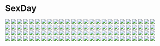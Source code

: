 # SexDay
![](https://konachan.com/image/2b98445d8961d7d2356f86aa8ca4af30/Konachan.com%20-%2019704%20kimi_ga_nozomu_eien.jpg)
![](https://konachan.com/jpeg/542e00fc49dcf69b7a73b9e2bebfe83d/Konachan.com%20-%20298028%20animal_ears%20armor%20ass%20breasts%20brown%20bunny_ears%20dark_skin%20gradient%20headband%20long_hair%20nipples%20nude%20purple_eyes%20purple_hair%20slugbox%20staff%20tattoo.jpg)
![](https://konachan.com/image/4cef8d101a8f067180e0517ab28a7bb9/Konachan.com%20-%2016463%20izumi_konata%20lucky_star.jpg)
![](https://konachan.com/jpeg/1cf2b175ae2d4b1acef9456d502fc4e7/Konachan.com%20-%20283067%20idolmaster%20jabara_tornado%20minase_iori%20nude%20signed%20water.jpg)
![](https://konachan.com/image/2ca98eba87acdcb6eea3bfecf14ac6c4/Konachan.com%20-%20175872%20aqua_hair%20braids%20fire%20gloves%20long_hair%20magic%20moonknives%20necklace%20original%20purple_eyes%20water.jpg)
![](https://konachan.com/jpeg/b037b7d65bf23a3752b333a1c487a65f/Konachan.com%20-%20286262%20all_male%20fate_grand_order%20fate_%28series%29%20gloves%20hoodie%20long_hair%20male%20merlin_%28fate_grand_order%29%20mullpull%20petals%20pink_eyes%20staff%20watermark%20white_hair.jpg)
![](https://konachan.com/image/6855216556e0b895515e8db9d74f855e/Konachan.com%20-%20307288%20anthropomorphism%20aqua_eyes%20azur_lane%20blush%20bra%20building%20city%20clouds%20demon%20horns%20long_hair%20navel%20night%20purple_hair%20skirt%20sky%20underwear.jpg)
![](https://konachan.com/jpeg/2a9c7dcb257afda37bb875c6cd4c24ee/Konachan.com%20-%20298925%20anus%20ass%20close%20cropped%20garter_belt%20kinhasu%20original%20pussy%20skirt%20stockings%20uncensored%20upskirt.jpg)
![](https://konachan.com/image/531ba900831acc943294b24d36a1c823/Konachan.com%20-%20252107%20beach%20bikini%20clouds%20erect_nipples%20heiyu%20long_hair%20navel%20original%20purple_hair%20signed%20sky%20swimsuit%20water%20wet%20yellow_eyes.jpg)
![](https://konachan.com/image/bd2f17477c8cce32588ed9409c1bd55c/Konachan.com%20-%2085083%20aqua_eyes%20blue_hair%20gun%20hat%20jpeg_artifacts%20kawashiro_nitori%20lm7_%28op-center%29%20touhou%20twintails%20water%20weapon.jpg)
![](https://konachan.com/jpeg/706a2e3f49017f99965787093afd467e/Konachan.com%20-%20243436%20blush%20inokuma_yuko%20kiniro_mosaic%20komichi_aya%20yuuki_tatsuya.jpg)
![](https://konachan.com/image/b157cbe9339f1ed03c19182db1afc311/Konachan.com%20-%20128463%20all_male%20kaito%20male%20vocaloid.jpg)
![](https://konachan.com/image/063fd0db39badb6169326652b3636e8b/Konachan.com%20-%20216311%20aqua_eyes%20barefoot%20beach%20bikini%20braids%20breasts%20cameltoe%20erect_nipples%20hat%20spread_legs%20swimsuit%20takk0312%20touhou%20umbrella%20wet%20white_hair%20yagokoro_eirin.jpg)
![](https://konachan.com/image/d6c0fdb4eb6503b563d4ba5f02f43cb7/Konachan.com%20-%20255958%20aruken%20book%20drink%20kotatsu%20night%20nobody%20original%20paper%20scenic%20snow%20winter.jpg)
![](https://konachan.com/image/c9153d61b9ce90e0ec7db4a37eb38fdb/Konachan.com%20-%20187194%20animal%20animal_ears%20bird%20black_hair%20brown_hair%20camera%20car%20kaitou0215%20long_hair%20red_eyes%20shameimaru_aya%20short_hair%20skirt%20tie%20touhou%20white_hair%20wolfgirl.jpg)
![](https://konachan.com/jpeg/89e31a94ee7e26bc21b2ea7fea8bec60/Konachan.com%20-%20228456%20agordon%20chronicles_of_eden%20demon%20kitten_%28coe%29%20succubus.jpg)
![](https://konachan.com/image/4e479000d33ca26fff73fa7cfda37e03/Konachan.com%20-%2016814%20all_male%20black%20bleach%20hitsugaya_toushirou%20kubo_tite%20male%20sword%20weapon%20yellow.jpg)
![](https://konachan.com/image/3b4458e6914a5a04b8f2d7ca505e967a/Konachan.com%20-%20263684%20aliasing%20bikini%20blonde_hair%20blue_eyes%20breasts%20cleavage%20flowers%20headband%20jpeg_artifacts%20long_hair%20swimsuit%20sword%20tagme_%28artist%29%20weapon%20wet%20white.jpg)
![](https://konachan.com/jpeg/f9ebf6b104bc409ea269d8b330eab4d4/Konachan.com%20-%20264387%20aikawa_arisa%20bra%20breasts%20brown_hair%20censored%20game_cg%20long_hair%20nipples%20panties%20panty_pull%20pantyhose%20pink_eyes%20sex%20skirt%20takahana_maki%20underwear%20wet.jpg)
![](https://konachan.com/jpeg/b341abe721398d3b4354dd813b5c010c/Konachan.com%20-%20192030%20all_male%20kaneki_ken%20lili_%282014lili%29%20male%20red_eyes%20short_hair%20tokyo_ghoul.jpg)
![](https://konachan.com/image/1681034087b9629a10e022e89864a76e/Konachan.com%20-%2047412%20bikini%20condom%20kawashima_ami%20swimsuit%20topless%20toradora.jpg)
![](https://konachan.com/jpeg/0e535ecfecf9584eabe7544bdedd425a/Konachan.com%20-%20262895%20black_hair%20breasts%20butterfly_seeker%20game_cg%20hatori_piyoko%20himuro_chitose%20long_hair%20navel%20nipples%20nude%20red_eyes%20silkys_plus%20wet.jpg)
![](https://konachan.com/image/12fc4d3130722bea612402a51bc196d2/Konachan.com%20-%2062776%20kaito%20male%20meiko%20vocaloid.jpg)
![](https://konachan.com/image/60d96d135da253e1bde1cc05179c225f/Konachan.com%20-%20100025%20akemi_homura%20kaname_madoka%20kyuubee%20mahou_shoujo_madoka_magica%20miki_sayaka%20sakura_kyouko%20tomoe_mami.jpg)
![](https://konachan.com/jpeg/0eb78e5d85e1d15e52886ae85314f36e/Konachan.com%20-%20183041%20animal%20blue_hair%20dress%20frog%20grass%20masao%20rabbit%20short_hair%20tatara_kogasa%20touhou%20umbrella%20white.jpg)
![](https://konachan.com/image/561e3394aaf33f2ea0c6bd9947318728/Konachan.com%20-%20283246%202girls%20animal_ears%20black_hair%20blush%20bow%20braids%20catgirl%20fang%20hug%20kaenbyou_rin%20long_hair%20red_eyes%20red_hair%20signed%20sketch%20tail%20touhou%20twintails%20wings.jpg)
![](https://konachan.com/image/883eeae2ba9b040964495632a9d20163/Konachan.com%20-%20123836%20armor%20gun%20redjuice%20tagme%20weapon.jpg)
![](https://konachan.com/jpeg/2ac742a5e0f8737f4e6d8b3c0169d3b4/Konachan.com%20-%20297222%20anus%20ass%20barefoot%20bed%20blonde_hair%20blush%20braids%20cropped%20dress%20green_eyes%20long_hair%20nopan%20pokemon%20pussy%20sheairkuaki%20spread_pussy%20uncensored.jpg)
![](https://konachan.com/image/57d81d9c0aa122325866f201961627b0/Konachan.com%20-%20138245%20dress%20lin%2B%20long_hair%20original%20pink_eyes%20pink_hair%20pixiv_fantasia%20weapon.jpg)
![](https://konachan.com/image/84b47378503ffe31f03b33c59f5d2ad7/Konachan.com%20-%20140578%20ass%20breasts%20condom%20hirowa_nagi%20jpeg_artifacts%20long_hair%20nipples%20nude.jpg)
![](https://konachan.com/jpeg/71eccec4d4c29fc8187135b97e31e9aa/Konachan.com%20-%20293866%20blue_hair%20blush%20breasts%20censored%20dark_skin%20flowers%20game_cg%20hinata_nao%20long_hair%20madellie_parnepoli%20moonstone_cherry%20navel%20nipples%20nude%20sex.jpg)
![](https://konachan.com/jpeg/091b1529c602470776cbe56722f6adfd/Konachan.com%20-%20288879%20aqua_hair%20bikini%20brown_eyes%20cropped%20hatsune_miku%20long_hair%20mm2k%20swimsuit%20twintails%20vocaloid%20white.jpg)
![](https://konachan.com/image/3e27a7a94173f1b7578f4f310be486a2/Konachan.com%20-%20246678%20anal%20animal_ears%20blush%20breasts%20catgirl%20cum%20faust_sketcher%20final_fantasy%20gray_eyes%20gray_hair%20miqo%27te%20nipples%20pussy%20sex%20signed%20tail%20tentacles%20uncensored.jpg)
![](https://konachan.com/jpeg/0b0a6ff542830b69069552c8dafcddfb/Konachan.com%20-%2095617%202girls%20censored%20demon%20fingering%20koakuma%20neo_yakiri%20no_bra%20panties%20pointed_ears%20pussy%20red_eyes%20tail%20thighhighs%20touhou%20underwear%20wings%20yuri.jpg)
![](https://konachan.com/jpeg/7b11ea1eea76f8866bae2bbe135d75c7/Konachan.com%20-%20183910%20bikini%20black_hair%20blue_eyes%20blush%20breasts%20brown_hair%20cleavage%20game_cg%20group%20nanno_alice%20navel%20pink_hair%20qoobrand%20swimsuit%20towel%20wink%20yellow_eyes.jpg)
![](https://konachan.com/image/809a1194b2f04d3a30d52232fc910e01/Konachan.com%20-%2096095%2077%20brown_hair%20game_cg%20green_eyes%20hoshiba_sora%20panties%20school_uniform%20sky%20tenmaso%20thighhighs%20underwear%20whirlpool.jpg)
![](https://konachan.com/image/48d150decb3d7e2ea407ebe9ed294ea6/Konachan.com%20-%20299369%20building%20city%20clouds%20inika%20landscape%20original%20scenic%20signed.jpg)
![](https://konachan.com/jpeg/1d024cc166299335e4472bb9711dbb39/Konachan.com%20-%20292186%200000_%28asd7083%29%20animal_ears%20blonde_hair%20blush%20cropped%20drink%20long_hair%20naked_shirt%20no_bra%20nopan%20original%20red_eyes%20shirt.jpg)
![](https://konachan.com/jpeg/a529577183608b913ddfd2be90df4e57/Konachan.com%20-%20304355%20ak12_%28girls_frontline%29%20anthropomorphism%20blush%20braids%20breasts%20cleavage%20girls_frontline%20gray_hair%20long_hair%20purple_eyes%20ru_zhai%20shorts.jpg)
![](https://konachan.com/image/91a78fe678a0c1625483f8e55154e3a6/Konachan.com%20-%2048846%20aqua_eyes%20aqua_hair%20bikini_top%20black_hair%20group%20katana%20kuroi_mato%20long_hair%20scarf%20shorts%20skirt%20sword%20thighhighs%20twintails%20vocaloid%20weapon%20white.jpg)
![](https://konachan.com/image/f5a2b05591d45b12a94c214b544764b7/Konachan.com%20-%2047567%20hirasawa_yui%20k-on%21%20vector.jpg)
![](https://konachan.com/image/c24f82ba6f1c530e74be5c4c399de45a/Konachan.com%20-%20169632%20akizone%20blue_eyes%20blue_hair%20car%20glasses%20long_hair%20original%20purple_eyes%20purple_hair%20short_hair%20shorts%20signed%20skirt.jpg)
![](https://konachan.com/jpeg/d329e0193741bc668f718ffadc9fa320/Konachan.com%20-%20272760%20bed%20blush%20brave_girl_ravens%20breasts%20game_cg%20headband%20kou_mashiro%20long_hair%20nipples%20penis%20pink_eyes%20pink_hair%20pointed_ears%20pussy%20sex%20tears%20uncensored.jpg)
![](https://konachan.com/jpeg/50916ca5af351de4bf9e0af863997b46/Konachan.com%20-%20101499%20green_hair%20gumi%20matryoshka_%28vocaloid%29%20vocaloid.jpg)
![](https://konachan.com/image/98482b06f9acd402993a603c1d527da4/Konachan.com%20-%2091708%20blue_hair%20calendar%20erect_nipples%20imouto_paradise%20itou_life%20moonstone_cherry%20nanase_rio%20purple_eyes%20school_uniform%20thighhighs%20twintails.jpg)
![](https://konachan.com/image/943e57533d7b5219aa18957d0229f17b/Konachan.com%20-%20297683%20blue_eyes%20blue_hair%20blush%20breasts%20hat%20hinanawi_tenshi%20long_hair%20neropaso%20nipples%20panties%20pantyhose%20red_eyes%20touhou%20underwear%20wristwear%20yorigami_shion.jpg)
![](https://konachan.com/jpeg/10b53553a12b133b984d9c3300cd7d60/Konachan.com%20-%20306239%20bronya_zaychik%20brown_eyes%20butterfly%20cropped%20crown%20dress%20elbow_gloves%20gloves%20gray_hair%20honkai_impact%20long_hair%20mechuragi%20navel%20third-party_edit.jpg)
![](https://konachan.com/jpeg/45069e1b2e5607d6e8d4409be6234d23/Konachan.com%20-%20299039%20azur_lane%20black_hair%20bondage%20breast_hold%20breasts%20dai_nikucho%20foxgirl%20long_hair%20military%20panties%20ribbons%20skirt%20thighhighs%20underwear%20uniform%20yellow_eyes.jpg)
![](https://konachan.com/image/225ded2da29e61faf800d7396cb91214/Konachan.com%20-%20268122%202girls%20black_hair%20cherry_blossoms%20flowers%20long_hair%20ogipote%20original%20school_uniform%20skirt%20snow%20socks.jpg)
![](https://konachan.com/image/b30d47e6d015ea3b5e465143aa3af57e/Konachan.com%20-%20245505%20fate_apocrypha%20fate_%28series%29%20mordred%20sword%20tagme_%28artist%29%20weapon%20zoom_layer.jpg)
![](https://konachan.com/image/6ecfb4ca3b587006e1b645de29e3950b/Konachan.com%20-%2015411%20tagme.jpg)
![](https://konachan.com/jpeg/440e5005a61d5edae6f848839cb215cf/Konachan.com%20-%20177378%20blush%20condom%20fingering%20ghettoyouth%20green_eyes%20long_hair%20nana_asta_deviluke%20navel%20nipples%20nude%20pink_hair%20pussy%20spread_legs%20tail%20to_love_ru%20uncensored.jpg)
![](https://konachan.com/image/5e43519b478794493897166f5d7da026/Konachan.com%20-%2036855%20zero_no_tsukaima.jpg)
![](https://konachan.com/image/47b2f810cb937c5effc78b715a885a36/Konachan.com%20-%20140770%20bra%20breasts%20chuablesoft%20ginta%20hiiragi_ginga%20long_hair%20nipples%20open_shirt%20panties%20sugar%2Bspice_2%20thighhighs%20twintails%20underwear.jpg)
![](https://konachan.com/jpeg/484b88cf41317175c675b131aa99f7bb/Konachan.com%20-%20284398%202girls%20animal_ears%20bell%20black_hair%20brown_eyes%20fate_%28series%29%20gloves%20haishiki%20loli%20long_hair%20miyu_edelfelt%20navel%20pink_hair%20tail%20twintails%20yellow_eyes.jpg)
![](https://konachan.com/jpeg/83087cd4a42ed883fc797b3b6696eb3f/Konachan.com%20-%20249716%20food%20fruit%20green_eyes%20green_hair%20hatsune_miku%20headphones%20hoodie%20long_hair%20signed%20skirt%20tagme_%28artist%29%20takoluka%20thighhighs%20twintails%20vocaloid.jpg)
![](https://konachan.com/jpeg/0cbeed0a38c116ba4895200c6dfb7d57/Konachan.com%20-%20141518%20blonde_hair%20blush%20breasts%20cleavage%20fingering%20flandre_scarlet%20ginku_mh%20hat%20kneehighs%20masturbation%20panties%20red_eyes%20touhou%20underwear.jpg)
![](https://konachan.com/jpeg/30cf183e844ffd2305dff0d948a6c957/Konachan.com%20-%2034893%20bed%20breasts%20koyuki_amagase%20magus_tale%20milene_service%20tenmaso%20underwear%20whirlpool.jpg)
![](https://konachan.com/jpeg/fab0d0c59e484454e13d2c8eb1894f5c/Konachan.com%20-%20181003%202girls%20aqua_eyes%20aqua_hair%20blue_eyes%20choker%20dress%20hatsune_miku%20long_hair%20megurine_luka%20pink_hair%20swd3e2%20tie%20twintails%20vocaloid%20watermark.jpg)
![](https://konachan.com/image/afc1432aea8f0908abffb268cdd7aeaf/Konachan.com%20-%20190208%20elsword%20eve_%28elsword%29.jpg)
![](https://konachan.com/jpeg/6c15e811089439d88694d8335dcb64c9/Konachan.com%20-%20223601%20animal_ears%20bra%20braids%20breasts%20catgirl%20kaenbyou_rin%20kai187%20multiple_tails%20nipples%20panties%20red_eyes%20red_hair%20tail%20thighhighs%20touhou%20underwear.jpg)
![](https://konachan.com/image/7cdb69bc68b6139c18837b1c14d8ca25/Konachan.com%20-%2032867%20balsa%20blue%20seirei_no_moribito%20spear%20weapon.jpg)
![](https://konachan.com/image/20f8b2059ea41a2e9bdbb30975d82e92/Konachan.com%20-%20207858%20akali%20brown_eyes%20brown_hair%20building%20city%20garen%20kaze_no_gyouja%20league_of_legends%20male%20nude%20ponytail%20scenic%20school_uniform%20thighhighs%20weapon.jpg)
![](https://konachan.com/image/d22487c542bbda46497d55a637bba45b/Konachan.com%20-%2050386%20bleach%20blue%20green%20green_hair%20neliel_tu_oderschvank%20sword%20weapon.jpg)
![](https://konachan.com/jpeg/90024f9ce30600b0aaffa4de3e6cc5fd/Konachan.com%20-%20202467%20blush%20bow%20breasts%20dark_skin%20duelangel_%28andrew%29%20kneehighs%20nipples%20nude%20original%20red_hair%20twintails%20yellow_eyes%20yu-gi-oh.jpg)
![](https://konachan.com/image/4de59179fa4022e0f9266d97918a369a/Konachan.com%20-%20177492%20carnelian%20green_eyes%20long_hair%20red_hair%20sword%20tagme_%28character%29%20weapon.jpg)
![](https://konachan.com/jpeg/b6eac62ade8c8310c005385ca1e58a56/Konachan.com%20-%20254963%20ass%20code_geass%20dark_skin%20elbow_gloves%20gloves%20matsuryuu%20panties%20purple_hair%20thighhighs%20third-party_edit%20underwear%20viletta_nu%20white.jpg)
![](https://konachan.com/jpeg/1bd3a02eddf52df5f8dae12301275d1e/Konachan.com%20-%20185690%20anthropomorphism%20bicolored_eyes%20close%20green_hair%20hat%20kantai_collection%20kiso_%28kancolle%29%20shiorinda.jpg)
![](https://konachan.com/image/1dc08bc4222d2d9fc70216eac25c9136/Konachan.com%20-%20148778%20blush%20book%20braids%20fingering%20galactica%20glasses%20kantaka%20kneehighs%20long_hair%20no_bra%20nopan%20open_shirt%20panties%20panty_pull%20purple_hair%20pussy_juice%20underwear.jpg)
![](https://konachan.com/image/1c3e833e05cf8a0eb980fafd57b6d707/Konachan.com%20-%20113758%20apron%20armor%20bow%20braids%20buront%20crossover%20fifiruu%20final_fantasy%20gray_hair%20izayoi_sakuya%20knife%20maid%20pointed_ears%20red_eyes%20short_hair%20touhou%20weapon.jpg)
![](https://konachan.com/jpeg/1b7d158fe93fc2c3890d3e8786143018/Konachan.com%20-%20267109%20ass%20baldr_bringer%20bow%20dress%20game_cg%20giga%20ji_juanhua%20long_hair%20panties%20purple_eyes%20purple_hair%20thighhighs%20torn_clothes%20underwear%20usume_shirou.jpg)
![](https://konachan.com/jpeg/31e00f496380c918e8d3832210a0a4b4/Konachan.com%20-%20128563%20apple%20black_hair%20candy%20food%20fruit%20game_cg%20ichinose_yua%20japanese_clothes%20long_hair%20makita_maki%20miko%20red_eyes%20thighhighs%20zettai_ryouiki.jpg)
![](https://konachan.com/image/23e192e0a8fc3ba614fe593fff52dad0/Konachan.com%20-%2021740%20beck.jpg)
![](https://konachan.com/image/e4b0e7e567185099150a51ef43f3cf75/Konachan.com%20-%20235845%20aqua_eyes%20blonde_hair%20daiaru%20dress%20four_goddesses_online%3A_cyber_dimension_neptune%20hyperdimension_neptunia%20rom%20short_hair%20sword%20thighhighs%20weapon.jpg)
![](https://konachan.com/jpeg/3a020ef673c3284f03c2d835075205c0/Konachan.com%20-%20192013%20food%20fruit%20japanese_clothes%20orange_%28fruit%29%20pink_hair%20purple_eyes%20saigyouji_yuyuko%20short_hair%20socks%20touhou%20t-ray.jpg)
![](https://konachan.com/jpeg/d7779a7e1f748b9c425d7421220a0da9/Konachan.com%20-%20270468%20anus%20barefoot%20blue_eyes%20blush%20braids%20breasts%20dress%20game_cg%20giuniu%20long_hair%20navel%20nipples%20pussy%20seina%20skirt_lift%20uncensored%20white_hair.jpg)
![](https://konachan.com/image/adc0465ad64a6994bd0127f1954481e9/Konachan.com%20-%2020768%20edward_elric%20fullmetal_alchemist%20scar_%28fma%29.jpg)
![](https://konachan.com/jpeg/b8586c9912fdef0867375d6f0458f229/Konachan.com%20-%20229158%20aqua_eyes%20ass%20bikini%20black_hair%20brown_hair%20clouds%20flat_chest%20game_cg%20loli%20long_hair%20ponytail%20sky%20swimsuit%20tree%20twintails%20water%20white_hair%20wink.jpg)
![](https://konachan.com/jpeg/94bea7e4937d9ce1dd99076108e0c83b/Konachan.com%20-%20292360%20animal_ears%20azur_lane%20bell%20black_hair%20blush%20catgirl%20erect_nipples%20flowers%20kaetzchen%20navel%20no_bra%20red_eyes%20short_hair%20signed%20skirt%20tail%20thighhighs.jpg)
![](https://konachan.com/image/bb9a3e0245f52e5b814983c11f851ae2/Konachan.com%20-%2050868%202girls%20alice_margatroid%20blonde_hair%20hat%20kirisame_marisa%20long_hair%20popsicle%20ribbons%20ryouma_%28galley%29%20short_hair%20skirt%20touhou%20witch.jpg)
![](https://konachan.com/image/923225129cd0c604fc9e5641eff23bb0/Konachan.com%20-%2028473%20censored%20chu_x_chu%20cum%20game_cg%20panties%20pointed_ears%20pussy%20pussy_juice%20spread_pussy%20striped_panties%20underwear%20unisonshift.jpg)
![](https://konachan.com/image/38177554e9780e24146770dda782fac1/Konachan.com%20-%2010086%20minakami_karen%20minakami_sakuya%20sister_princess.jpg)
![](https://konachan.com/image/0662f7c12fdbb894e4e8fa664bc084db/Konachan.com%20-%20164981%20chain%20kasane_teto%20miki_%28vocaloid%29%20rakeru_%28fleedo%29%20utau%20vocaloid.jpg)
![](https://konachan.com/jpeg/8cdd0d13bb369e8329f2037c41aa173a/Konachan.com%20-%20177650%20aikawa_arisa_%28kiss_ato%29%20blue_eyes%20brown_hair%20game_cg%20giga%20headband%20kiss_ato%20long_hair%20maid%20pantyhose%20tagme_%28artist%29.jpg)
![](https://konachan.com/image/85ae22c6172200cff1d4e6b1adbbab96/Konachan.com%20-%20298600%20bloomers%20blush%20breasts%20brown_eyes%20censored%20gym_uniform%20kakinop%20navel%20nipples%20no_bra%20original%20penis%20pussy%20sex%20shirt_lift%20short_hair%20spread_legs.jpg)
![](https://konachan.com/image/f8e02714ebcc36b3f74e13a79bd3759b/Konachan.com%20-%20115224%20city%20green_eyes%20halloween%20hat%20hatsune_miku%20long_hair%20male%20orange_hair%20pumpkin%20tears%20thighhighs%20twintails%20vocaloid.jpg)
![](https://konachan.com/image/b2d133186093935235ee0642a7cf94d2/Konachan.com%20-%205994%20aqua_eyes%20aqua_hair%20hatsune_miku%20skirt%20thighhighs%20tie%20twintails%20vocaloid%20white.jpg)
![](https://konachan.com/image/5079ba0f5b0afb01f184ce4363fa9920/Konachan.com%20-%209598%20d.gray-man%20lenalee_lee%20white.jpg)
![](https://konachan.com/image/36169662081503bd78b54aa1cdde5747/Konachan.com%20-%2039475%20izumi_konata%20lucky_star%20school_uniform.jpg)
![](https://konachan.com/image/9da528d9a75aebb412288bef09391931/Konachan.com%20-%204921%20cosplay%20higurashi_no_naku_koro_ni%20houjou_satoko%20parody%20to_heart.jpg)
![](https://konachan.com/jpeg/2ccad1942943930b81b66afe1e91f09c/Konachan.com%20-%2031053%20horo%20ookami_to_koushinryou%20orange_hair%20tail%20transparent%20vector%20wolfgirl.jpg)
![](https://konachan.com/jpeg/06bc29b3e9e58a1a5a9236ff3e025a71/Konachan.com%20-%20170208%20eufonie%20game_cg%20koiken_otome%20night%20nobody%20scenic%20tree.jpg)
![](https://konachan.com/image/aca2bd8a691c6b20b41e27df912cbf24/Konachan.com%20-%20191300%20ass%20black_hair%20blue_eyes%20blue_hair%20drink%20glasses%20gray_eyes%20hunie_pop%20kaskia%20logo%20panties%20ponytail%20skirt%20thighhighs%20underwear%20upskirt%20yumi_aiko.jpg)
![](https://konachan.com/jpeg/e9de913c4bf68d999e83bf768ff5c7e2/Konachan.com%20-%2061880%20mashiroiro_symphony%20nanao_naru%20school_uniform%20uryu_sakuno.jpg)
![](https://konachan.com/image/e4d782cfd4918ffc6b070e152f96d585/Konachan.com%20-%20211808%20black_hair%20clouds%20ganaha_hibiki%20green_eyes%20hamuzou%20idolmaster%20ima_%28lm_ew%29%20long_hair%20ponytail%20shorts%20sky%20sunset%20water%20wristwear.jpg)
![](https://konachan.com/jpeg/cbbe3af8c5788c96094112e295f04965/Konachan.com%20-%20181025%202girls%20alia%27s_carnival%20blonde_hair%20blue_eyes%20game_cg%20long_hair%20nanao_naru%20nanawind%20pantyhose%20petals%20ribbons%20school_uniform%20skirt%20zaizen_suzuri.jpg)
![](https://konachan.com/jpeg/4770eecaefc00591caa21e04433bc5be/Konachan.com%20-%20113188%20black_hair%20diamic_days%20game_cg%20lump_of_sugar%20red_eyes%20sesena_yau%20shinoyama_tokiha.jpg)
![](https://konachan.com/image/c7d64eb236b79a3209d3c5065e1502fa/Konachan.com%20-%20119987%20cosplay%20denpa_onna_to_seishun_otoko%20shinryaku%21_ikamusume%20touwa_erio.jpg)
![](https://konachan.com/jpeg/7134abbf7110c30d3c69486a959923fd/Konachan.com%20-%2058246%20bakemonogatari%20monogatari_%28series%29%20senjougahara_hitagi%20vector.jpg)
![](https://konachan.com/jpeg/6b6fc644c65bc5ddd3b03b7f986baf20/Konachan.com%20-%20242208%20barefoot%20black_hair%20blush%20breasts%20gokou_ruri%20gray_eyes%20long_hair%20navel%20nipples%20nude%20ore_no_imouto_ga_konna_ni_kawaii_wake_ga_nai%20tagme_%28artist%29.jpg)
